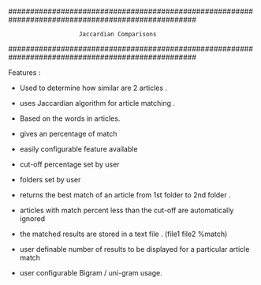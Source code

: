 ###################################################################################################

						Jaccardian Comparisons 

###################################################################################################


Features :

- Used to determine how similar are 2 articles .

- uses Jaccardian algorithm for article matching .

- Based on the words in articles. 

- gives an percentage of match 

- easily configurable  feature available 

- cut-off percentage set by user 

- folders set by user 

- returns the best match of an article from 1st folder to 2nd folder . 

- articles with match percent less than the cut-off are automatically ignored
 
- the matched results are stored in  a text file . (file1 file2 %match)

- user definable number of results to be displayed for a particular article match 
 
- user configurable  Bigram / uni-gram usage.



